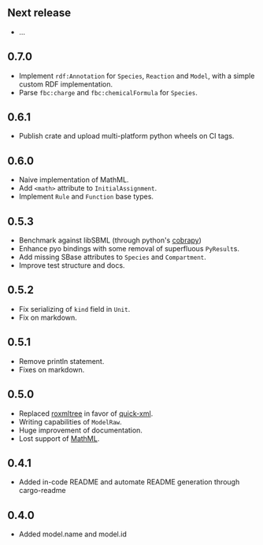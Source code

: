 Next release
------------
* ...

0.7.0
-----
* Implement `rdf:Annotation` for `Species`, `Reaction` and `Model`, with a simple custom RDF implementation.
* Parse `fbc:charge` and `fbc:chemicalFormula` for `Species`.


0.6.1
-----
* Publish crate and upload multi-platform python wheels on CI tags.

0.6.0
-----
* Naive implementation of MathML.
* Add `<math>` attribute to `InitialAssignment`.
* Implement `Rule` and `Function` base types.

0.5.3
-----
* Benchmark against libSBML (through python's [cobrapy](https://github.com/opencobra/cobrapy/))
* Enhance pyo bindings with some removal of superfluous `PyResult`s.
* Add missing SBase attributes to `Species` and `Compartment`.
* Improve test structure and docs.


0.5.2
-----
* Fix serializing of `kind` field in `Unit`.
* Fix on markdown.

0.5.1
-----
* Remove println statement.
* Fixes on markdown.

0.5.0
-----
* Replaced [roxmltree](https://github.com/RazrFalcon/roxmltree) in favor of [quick-xml](https://github.com/tafia/quick-xml/).
* Writing capabilities of `ModelRaw`.
* Huge improvement of documentation.
* Lost support of [MathML](https://github.com/jlricon/mathml/).

0.4.1
-----
* Added in-code README and automate README generation through cargo-readme

0.4.0
-----
* Added model.name and model.id
